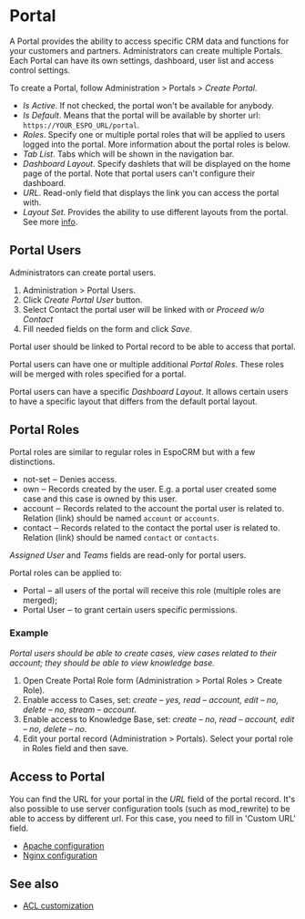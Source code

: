 # Portal

A Portal provides the ability to access specific CRM data and functions for your customers and partners. Administrators can create multiple Portals. Each Portal can have its own settings, dashboard, user list and access control settings.

To create a Portal, follow Administration > Portals > *Create Portal*.

* *Is Active*. If not checked, the portal won't be available for anybody.
* *Is Default*. Means that the portal will be available by shorter url: `https://YOUR_ESPO_URL/portal`.
* *Roles*. Specify one or multiple portal roles that will be applied to users logged into the portal. More information about the portal roles is below.
* *Tab List*. Tabs which will be shown in the navigation bar.
* *Dashboard Layout*. Specify dashlets that will be displayed on the home page of the portal. Note that portal users can't configure their dashboard.
* *URL*. Read-only field that displays the link you can access the portal with.
* *Layout Set*. Provides the ability to use different layouts from the portal. See more [info](layout-manager.md#different-layouts-for-teams-portals).

## Portal Users

Administrators can create portal users.

1. Administration > Portal Users.
2. Click *Create Portal User* button.
3. Select Contact the portal user will be linked with or *Proceed w/o Contact*
4. Fill needed fields on the form and click *Save*.

Portal user should be linked to Portal record to be able to access that portal.

Portal users can have one or multiple additional *Portal Roles*. These roles will be merged with roles specified for a portal.

Portal users can have a specific *Dashboard Layout*. It allows certain users to have a specific layout that differs from the default portal layout.

## Portal Roles

Portal roles are similar to regular roles in EspoCRM but with a few distinctions.

* not-set ‒ Denies access.
* own ‒ Records created by the user. E.g. a portal user created some case and this case is owned by this user.
* account ‒ Records related to the account the portal user is related to. Relation (link) should be named `account` or `accounts`.
* contact ‒ Records related to the contact the portal user is related to. Relation (link) should be named `contact` or `contacts`.

*Assigned User* and *Teams* fields are read-only for portal users.

Portal roles can be applied to:

* Portal ‒ all users of the portal will receive this role (multiple roles are merged);
* Portal User ‒ to grant certain users specific permissions.

### Example

*Portal users should be able to create cases, view cases related to their account; they should be able to view knowledge base.*

1. Open Create Portal Role form (Administration > Portal Roles > Create Role).
2. Enable access to Cases, set: *create – yes, read – account, edit – no, delete – no, stream – account*.
3. Enable access to Knowledge Base, set: *create – no, read – account, edit – no, delete – no*.
4. Edit your portal record (Administration > Portals). Select your portal role in Roles field and then save.

## Access to Portal

You can find the URL for your portal in the *URL* field of the portal record. It's also possible to use server configuration tools (such as mod_rewrite) to be able to access by different url. For this case, you need to fill in 'Custom URL' field.

* [Apache configuration](portal/apache-configuration.md)
* [Nginx configuration](portal/nginx-configuration.md)

## See also

* [ACL customization](../development/acl.md#custom-acl-for-entity-type)

